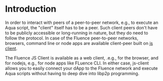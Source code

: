 # Introduction

In order to interact with peers of a peer-to-peer network, e.g., to execute an Aqua script, the "client" itself has to be a peer. Such client peers don't have to be publicly accessible or long-running in nature, but they do need to follow the protocol. In case of the Fluence peer-to-peer networks, browsers, command line or node apps are available client-peer built on [js client](https://github.com/fluencelabs/js-client).

The Fluence JS Client is available as a web client, .e.g., for the browser, and for nodejs, e.g., for node apps like FLuence CLI. In either case, js-client allows you to easily connect your dApp to the Fluence network and execute Aqua scripts without having to deep dive into libp2p programming.
